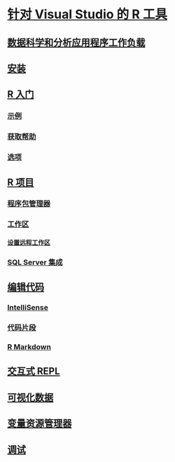 # [针对 Visual Studio 的 R 工具](index.md)
## [数据科学和分析应用程序工作负载](data-science-workload.md)
## [安装](installation.md)
## [R 入门](getting-started-with-r.md)
### [示例](getting-started-samples.md)
### [获取帮助](getting-started-help.md)
### [选项](options.md)
## [R 项目](projects.md)
### [程序包管理器](package-manager.md)
### [工作区](workspaces.md)
#### [设置远程工作区](workspaces-remote-setup.md)
### [SQL Server 集成](sql-server.md)
## [编辑代码](code-editing.md)
### [IntelliSense](code-intellisense.md)
### [代码片段](code-snippets.md)
### [R Markdown](rmarkdown.md)
## [交互式 REPL](interactive-repl.md)
## [可视化数据](visualizing-data.md)
## [变量资源管理器](variable-explorer.md)
## [调试](debugging.md)